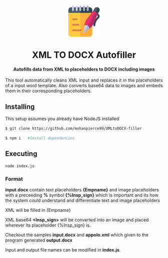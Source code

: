 <h1 align="center">
  <br>
  <img src="notepad.png" alt="StegCloak" width="100">
  <br>
  <br>
  <span>XML TO DOCX Autofiller</span>
  <br>
<h4 align="center">Autofills data from XML to placeholders to DOCX including images</h4>


<p align="justify">
This tool automatically cleans XML input and replaces it in the placeholders of a input word template. Also converts base64 data to images and embeds them in their corresponding placeholders.
<p>

## Installing

This setup assumes you already have NodeJS installed

```bash
$ git clone https://github.com/mohanpierce99/XMLtoDOCX-filler
```

```bash
$ npm i   #Install dependencies
```
## Executing
```bash
node index.js
```

### Format
**input.docx** contain text placeholders **{Empname}** and image placeholders with a preceeding **%** symbol **{%Insp_sign}** which is important and its how the system could understand and differentiate text and image placeholders

XML <Empname> will be filled in {Empname}

XML base64 **<Insp_sign>** will be converted into an image and placed wherever its placeholder {%Insp_sign} is.

Checkout the samples **input.docx** and **appolo.xml** which given to the program generated **output.docx**

Input and output file names can be modified in **index.js**.

